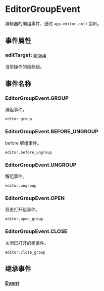 # EditorGroupEvent

编辑器的编组事件，通过 `app.editor.on()` 监听。

## 事件属性

### editTarget: [`Group`](/reference/display/Group.md)

当前操作的目标组。

## 事件名称

### EditorGroupEvent.GROUP

编组事件。

`editor.group`

### EditorGroupEvent.BEFORE_UNGROUP

before 解组事件。

`editor.before_ungroup`

### EditorGroupEvent.UNGROUP

解组事件。

`editor.ungroup`

### EditorGroupEvent.OPEN

双击打开组事件。

`editor.open_group`

### EditorGroupEvent.CLOSE

关闭已打开的组事件。

`editor.close_group`

## 继承事件

### [Event](/reference/event/basic/Event.md)

<!-- ## API

### [EditorGroupEvent](/api/classes/EditorGroupEvent.md) -->
